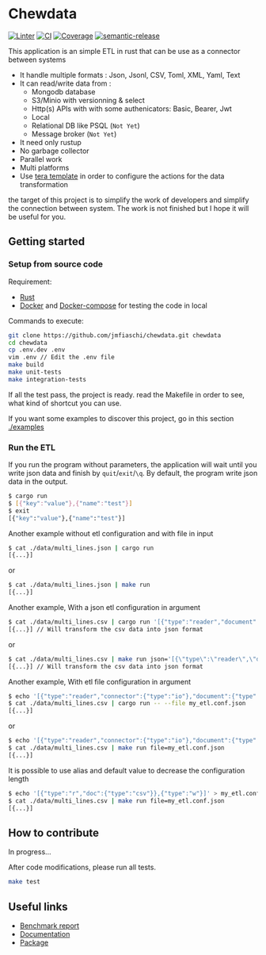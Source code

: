 # Chewdata
[![Linter](https://github.com/jmfiaschi/chewdata/workflows/Lint/badge.svg)](https://github.com/jmfiaschi/chewdata/actions)
[![CI](https://github.com/jmfiaschi/chewdata/workflows/CI/badge.svg)](https://github.com/jmfiaschi/chewdata/actions)
[![Coverage](https://codecov.io/gh/jmfiaschi/chewdata/branch/main/graph/badge.svg?token=EI62L7XQAH)](https://codecov.io/gh/jmfiaschi/chewdata)
[![semantic-release](https://img.shields.io/badge/%20%20%F0%9F%93%A6%F0%9F%9A%80-semantic--release-e10079.svg)](https://github.com/semantic-release/semantic-release)

This application is an simple ETL in rust that can be use as a connector between systems 

* It handle multiple formats : Json, Jsonl, CSV, Toml, XML, Yaml, Text
* It can read/write data from :
  * Mongodb database
  * S3/Minio with versionning & select
  * Http(s) APIs with with some authenicators: Basic, Bearer, Jwt
  * Local
  * Relational DB like PSQL (`Not Yet`)
  * Message broker (`Not Yet`)
* It need only rustup
* No garbage collector
* Parallel work
* Multi platforms
* Use [tera template](https://tera.netlify.app/docs) in order to configure the actions for the data transformation

the target of this project is to simplify the work of developers and simplify the connection between system. 
The work is not finished but I hope it will be useful for you.

## Getting started

### Setup from source code

Requirement:

* [Rust](https://www.rust-lang.org/tools/install)
* [Docker](https://docs.docker.com/get-docker/) and [Docker-compose](https://docs.docker.com/compose/install/) for testing the code in local 

Commands to execute:

```Bash
git clone https://github.com/jmfiaschi/chewdata.git chewdata
cd chewdata
cp .env.dev .env
vim .env // Edit the .env file
make build
make unit-tests
make integration-tests
```

If all the test pass, the project is ready. read the Makefile in order to see, what kind of shortcut you can use.

If you want some examples to discover this project, go in this section [./examples](./examples/README.md)

### Run the ETL

If you run the program without parameters, the application will wait until you write json data and finish by `quit`/`exit`/`\q`. By default, the program write json data in the output.

```Bash
$ cargo run 
$ [{"key":"value"},{"name":"test"}]
$ exit
[{"key":"value"},{"name":"test"}]
```

Another example without etl configuration and with file in input

```Bash
$ cat ./data/multi_lines.json | cargo run 
[{...}]
```

or

```Bash
$ cat ./data/multi_lines.json | make run 
[{...}]
```

Another example, With a json etl configuration in argument

```Bash
$ cat ./data/multi_lines.csv | cargo run '[{"type":"reader","document":{"type":"csv"}},{"type":"writer"}]'
[{...}] // Will transform the csv data into json format
```

or

```Bash
$ cat ./data/multi_lines.csv | make run json='[{\"type\":\"reader\",\"document\":{\"type\":\"csv\"}},{\"type\":\"writer\"}]'
[{...}] // Will transform the csv data into json format
```

Another example, With etl file configuration in argument

```Bash
$ echo '[{"type":"reader","connector":{"type":"io"},"document":{"type":"csv"}},{"type":"writer"}]' > my_etl.conf.json
$ cat ./data/multi_lines.csv | cargo run -- --file my_etl.conf.json
[{...}]
```

or

```Bash
$ echo '[{"type":"reader","connector":{"type":"io"},"document":{"type":"csv"}},{"type":"writer"}]' > my_etl.conf.json
$ cat ./data/multi_lines.csv | make run file=my_etl.conf.json
[{...}]
```

It is possible to use alias and default value to decrease the configuration length

```Bash
$ echo '[{"type":"r","doc":{"type":"csv"}},{"type":"w"}]' > my_etl.conf.json
$ cat ./data/multi_lines.csv | make run file=my_etl.conf.json
[{...}]
```

## How to contribute

In progress...

After code modifications, please run all tests.

```Bash
make test
```

## Useful links

* [Benchmark report](https://jmfiaschi.github.io/chewdata/benches/main/)
* [Documentation](./docs)
* [Package](https://crates.io/crates/chewdata)
